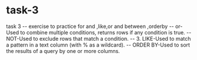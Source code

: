 # task-3
task 3 -- exercise to practice for and ,like,or and between ,orderby 
-- or-Used to combine multiple conditions, returns rows if any condition is true.
-- NOT-Used to exclude rows that match a condition.
--  3. LIKE-Used to match a pattern in a text column (with % as a wildcard).
-- ORDER BY-Used to sort the results of a query by one or more columns.
